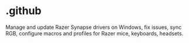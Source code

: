 # .github
Manage and update Razer Synapse drivers on Windows, fix issues, sync RGB, configure macros and profiles for Razer mice, keyboards, headsets.
